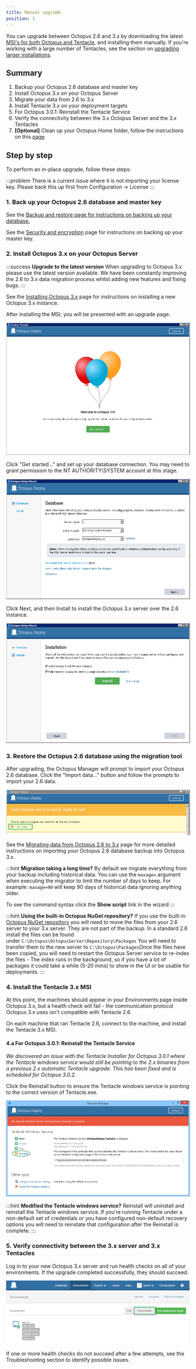 ```yaml
---
title: Manual upgrade
position: 1
---
```



You can upgrade between Octopus 2.6 and 3.x by downloading the latest [MSI's for both Octopus and Tentacle](https://octopusdeploy.com/download), and installing them manually. If you're working with a large number of Tentacles, see the section on [upgrading larger installations](/docs/administration/upgrading/upgrading-from-octopus-2.6.md).

## Summary

1. Backup your Octopus 2.6 database and master key
2. Install Octopus 3.x on your Octopus Server
3. Migrate your data from 2.6 to 3.x
4. Install Tentacle 3.x on your deployment targets
 1. For Octopus 3.0.1: Reinstall the Tentacle Service
5. Verify the connectivity between the 3.x Octopus Server and the 3.x Tentacles
6. **[Optional]** Clean up your Octopus Home folder, follow the instructions on this [page](http://docs.octopusdeploy.com/display/OD/Server+configuration+and+File+storage#ServerconfigurationandFilestorage-CleanUp)


## Step by step


To perform an in-place upgrade, follow these steps:

:::problem
There is a current issue where it is not importing your license key. Please back this up first from Configuration -> License
:::

### 1. Back up your Octopus 2.6 database and master key


See the [Backup and restore](http://docs.octopusdeploy.com/display/OD2/Backup+and+restore)[ page for instructions on backing up your database.](http://docs.octopusdeploy.com/display/OD2/Backup+and+restore)


See the [Security and encryption](http://docs.octopusdeploy.com/display/OD2/Security+and+encryption) page for instructions on backing up your master key.

### 2. Install Octopus 3.x on your Octopus Server

:::success
**Upgrade to the latest version**
When upgrading to Octopus 3.x please use the latest version available. We have been constantly improving the 2.6 to 3.x data migration process whilst adding new features and fixing bugs.
:::


See the [Installing Octopus 3.x](/docs/installation/installing-octopus.md) page for instructions on installing a new Octopus 3.x instance.


After installing the MSI, you will be presented with an upgrade page.


![](/docs/images/3048132/3278008.png)


Click "Get started..." and set up your database connection. You may need to grant permission to the NT AUTHORITY\SYSTEM account at this stage.


![](/docs/images/3048132/3278007.png)


Click Next, and then Install to install the Octopus 3.x server over the 2.6 instance.


![](/docs/images/3048132/3278006.png)

### 3. Restore the Octopus 2.6 database using the migration tool


After upgrading, the Octopus Manager will prompt to import your Octopus 2.6 database. Click the "Import data..." button and follow the prompts to import your 2.6 data.


![](/docs/images/3048132/3278005.png)


See the [Migrating data from Octopus 2.6 to 3.x](/docs/administration/upgrading/upgrading-from-octopus-2.6/migrating-data-from-octopus-2.6-to-3.x.md) page for more detailed instructions on importing your Octopus 2.6 database backup into Octopus 3.x.

:::hint
**Migration taking a long time?**
By default we migrate everything from your backup including historical data. You can use the `maxage=` argument when executing the migrator to limit the number of days to keep. For example: `maxage=90` will keep 90 days of historical data ignoring anything older.


To see the command syntax click the **Show script** link in the wizard
:::

:::hint
**Using the built-in Octopus NuGet repository?**
If you use the built-in [Octopus NuGet repository](http://docs.octopusdeploy.com/display/OD/Package+repositories) you will need to move the files from your 2.6 server to your 3.x server. They are not part of the backup.
In a standard 2.6 install the files can be found under `C:\Octopus\OctopusServer\Repository\Packages`
You will need to transfer them to the new server to `C:\Octopus\Packages`Once the files have been copied, you will need to restart the Octopus Server service to re-index the files - The index runs in the background, so if you have a lot of packages it could take a while (5-20 mins) to show in the UI or be usable for deployments.
:::

### 4. Install the Tentacle 3.x MSI


At this point, the machines should appear in your Environments page inside Octopus 3.x, but a health check will fail - the communication protocol Octopus 3.x uses isn't compatible with Tentacle 2.6.


On each machine that ran Tentacle 2.6, connect to the machine, and install the Tentacle 3.x MSI.

#### 4.a For Octopus 3.0.1: Reinstall the Tentacle Service


*We discovered an issue with the Tentacle Installer for Octopus 3.0.1 where the Tentacle windows service would still be pointing to the 2.x binaries from a previous 2.x automatic Tentacle upgrade. This has been fixed and is scheduled for Octopus 3.0.2.*


Click the Reinstall button to ensure the Tentacle windows service is pointing to the correct version of Tentacle.exe.


![](/docs/images/3048134/3278285.png)

:::hint
**Modified the Tentacle windows service?**
Reinstall will uninstall and reinstall the Tentacle windows service. If you're running Tentacle under a non-default set of credentials or you have configured non-default recovery options you will need to reinstate that configuration after the Reinstall is complete.
:::

### 5. Verify connectivity between the 3.x server and 3.x Tentacles


Log in to your new Octopus 3.x server and run health checks on all of your environments. If the upgrade completed successfully, they should succeed.


![](/docs/images/3048132/3278009.png)


If one or more health checks do not succeed after a few attempts, see the Troubleshooting section to identify possible issues.
